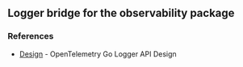 ## Logger bridge for the observability package

### References

- [Design](https://github.com/open-telemetry/opentelemetry-go/blob/main/log/DESIGN.md) - OpenTelemetry Go Logger API Design
